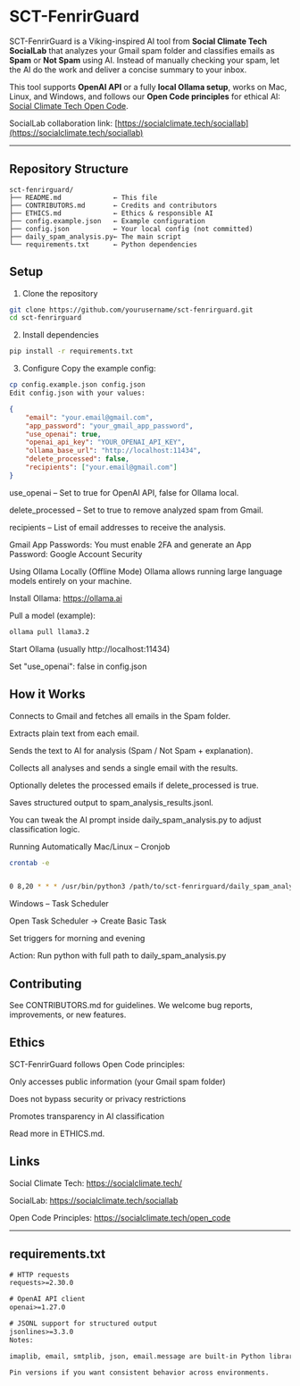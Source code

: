 # SCT-FenrirGuard

SCT-FenrirGuard is a Viking-inspired AI tool from **Social Climate Tech SocialLab** that analyzes your Gmail spam folder and classifies emails as **Spam** or **Not Spam** using AI. Instead of manually checking your spam, let the AI do the work and deliver a concise summary to your inbox.

This tool supports **OpenAI API** or a fully **local Ollama setup**, works on Mac, Linux, and Windows, and follows our **Open Code principles** for ethical AI: [Social Climate Tech Open Code](https://socialclimate.tech/open_code).

SocialLab collaboration link: [https://socialclimate.tech/sociallab](https://socialclimate.tech/sociallab)

---

## **Repository Structure**

```text
sct-fenrirguard/
├── README.md             ← This file
├── CONTRIBUTORS.md       ← Credits and contributors
├── ETHICS.md             ← Ethics & responsible AI
├── config.example.json   ← Example configuration
├── config.json           ← Your local config (not committed)
├── daily_spam_analysis.py← The main script
└── requirements.txt      ← Python dependencies

```

## Setup
1. Clone the repository
```bash
git clone https://github.com/yourusername/sct-fenrirguard.git
cd sct-fenrirguard

```
2. Install dependencies
```bash
pip install -r requirements.txt
```

3. Configure
Copy the example config:
```bash
cp config.example.json config.json
Edit config.json with your values:
```
```json
{
    "email": "your.email@gmail.com",
    "app_password": "your_gmail_app_password",
    "use_openai": true,
    "openai_api_key": "YOUR_OPENAI_API_KEY",
    "ollama_base_url": "http://localhost:11434",
    "delete_processed": false,
    "recipients": ["your.email@gmail.com"]
}
```

use_openai – Set to true for OpenAI API, false for Ollama local.

delete_processed – Set to true to remove analyzed spam from Gmail.

recipients – List of email addresses to receive the analysis.

Gmail App Passwords: You must enable 2FA and generate an App Password: Google Account Security

Using Ollama Locally (Offline Mode)
Ollama allows running large language models entirely on your machine.

Install Ollama: https://ollama.ai

Pull a model (example):
```bash
ollama pull llama3.2
```
Start Ollama (usually http://localhost:11434)

Set "use_openai": false in config.json

## How it Works
Connects to Gmail and fetches all emails in the Spam folder.

Extracts plain text from each email.

Sends the text to AI for analysis (Spam / Not Spam + explanation).

Collects all analyses and sends a single email with the results.

Optionally deletes the processed emails if delete_processed is true.

Saves structured output to spam_analysis_results.jsonl.

You can tweak the AI prompt inside daily_spam_analysis.py to adjust classification logic.

Running Automatically
Mac/Linux – Cronjob
```bash
crontab -e
```
```bash

0 8,20 * * * /usr/bin/python3 /path/to/sct-fenrirguard/daily_spam_analysis.py
```

Windows – Task Scheduler

Open Task Scheduler → Create Basic Task

Set triggers for morning and evening

Action: Run python with full path to daily_spam_analysis.py

## Contributing
See CONTRIBUTORS.md for guidelines. We welcome bug reports, improvements, or new features.

## Ethics
SCT-FenrirGuard follows Open Code principles:

Only accesses public information (your Gmail spam folder)

Does not bypass security or privacy restrictions

Promotes transparency in AI classification

Read more in ETHICS.md.

## Links
Social Climate Tech: https://socialclimate.tech/

SocialLab: https://socialclimate.tech/sociallab

Open Code Principles: https://socialclimate.tech/open_code

---

## **requirements.txt**

```txt
# HTTP requests
requests>=2.30.0

# OpenAI API client
openai>=1.27.0

# JSONL support for structured output
jsonlines>=3.3.0
Notes:

imaplib, email, smtplib, json, email.message are built-in Python libraries.

Pin versions if you want consistent behavior across environments.
